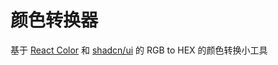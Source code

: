 # 颜色转换器

基于 [React Color](https://github.com/uiwjs/react-color) 和 [shadcn/ui](https://ui.shadcn.com/) 的 RGB to HEX 的颜色转换小工具